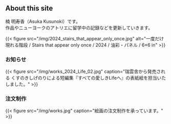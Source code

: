 ## About this site

楠 明寿香（Asuka Kusunoki）です。  
作品やニューヨークのアトリエに留学中の記録などを更新していきます。
<br>

{{< figure src="/img/2024_stairs_that_appear_only_once.jpg" alt="一度だけ現れる階段 / Stairs that appear only once / 2024 / 油彩・パネル / 6×6 in" >}}
<br>

### お知らせ
{{< figure src="/img/works_2024_Life_02.jpg" caption="瑞雲舎から発売される くすのきしげのりによる短編集『すべての愛しきLifeへ』の表紙絵を担当いたしました。" >}} 　
<br>

### 注文制作
{{< figure src="/img/works.jpg" caption="絵画の注文制作を承っています。" >}}
<br>